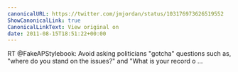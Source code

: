 ```yaml
---
canonicalURL: https://twitter.com/jmjordan/status/103176973626519552
ShowCanonicalLink: true
CanonicalLinkText: View original on
date: 2011-08-15T18:51:22+00:00
---
```

RT @FakeAPStylebook: Avoid asking politicians "gotcha" questions such as, "where do you stand on the issues?" and "What is your record o ...